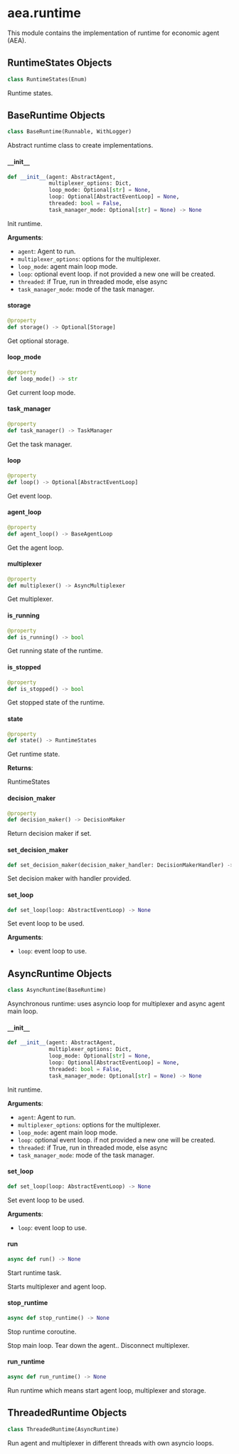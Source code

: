 <a id="aea.runtime"></a>

# aea.runtime

This module contains the implementation of runtime for economic agent (AEA).

<a id="aea.runtime.RuntimeStates"></a>

## RuntimeStates Objects

```python
class RuntimeStates(Enum)
```

Runtime states.

<a id="aea.runtime.BaseRuntime"></a>

## BaseRuntime Objects

```python
class BaseRuntime(Runnable, WithLogger)
```

Abstract runtime class to create implementations.

<a id="aea.runtime.BaseRuntime.__init__"></a>

#### `__`init`__`

```python
def __init__(agent: AbstractAgent,
             multiplexer_options: Dict,
             loop_mode: Optional[str] = None,
             loop: Optional[AbstractEventLoop] = None,
             threaded: bool = False,
             task_manager_mode: Optional[str] = None) -> None
```

Init runtime.

**Arguments**:

- `agent`: Agent to run.
- `multiplexer_options`: options for the multiplexer.
- `loop_mode`: agent main loop mode.
- `loop`: optional event loop. if not provided a new one will be created.
- `threaded`: if True, run in threaded mode, else async
- `task_manager_mode`: mode of the task manager.

<a id="aea.runtime.BaseRuntime.storage"></a>

#### storage

```python
@property
def storage() -> Optional[Storage]
```

Get optional storage.

<a id="aea.runtime.BaseRuntime.loop_mode"></a>

#### loop`_`mode

```python
@property
def loop_mode() -> str
```

Get current loop mode.

<a id="aea.runtime.BaseRuntime.task_manager"></a>

#### task`_`manager

```python
@property
def task_manager() -> TaskManager
```

Get the task manager.

<a id="aea.runtime.BaseRuntime.loop"></a>

#### loop

```python
@property
def loop() -> Optional[AbstractEventLoop]
```

Get event loop.

<a id="aea.runtime.BaseRuntime.agent_loop"></a>

#### agent`_`loop

```python
@property
def agent_loop() -> BaseAgentLoop
```

Get the agent loop.

<a id="aea.runtime.BaseRuntime.multiplexer"></a>

#### multiplexer

```python
@property
def multiplexer() -> AsyncMultiplexer
```

Get multiplexer.

<a id="aea.runtime.BaseRuntime.is_running"></a>

#### is`_`running

```python
@property
def is_running() -> bool
```

Get running state of the runtime.

<a id="aea.runtime.BaseRuntime.is_stopped"></a>

#### is`_`stopped

```python
@property
def is_stopped() -> bool
```

Get stopped state of the runtime.

<a id="aea.runtime.BaseRuntime.state"></a>

#### state

```python
@property
def state() -> RuntimeStates
```

Get runtime state.

**Returns**:

RuntimeStates

<a id="aea.runtime.BaseRuntime.decision_maker"></a>

#### decision`_`maker

```python
@property
def decision_maker() -> DecisionMaker
```

Return decision maker if set.

<a id="aea.runtime.BaseRuntime.set_decision_maker"></a>

#### set`_`decision`_`maker

```python
def set_decision_maker(decision_maker_handler: DecisionMakerHandler) -> None
```

Set decision maker with handler provided.

<a id="aea.runtime.BaseRuntime.set_loop"></a>

#### set`_`loop

```python
def set_loop(loop: AbstractEventLoop) -> None
```

Set event loop to be used.

**Arguments**:

- `loop`: event loop to use.

<a id="aea.runtime.AsyncRuntime"></a>

## AsyncRuntime Objects

```python
class AsyncRuntime(BaseRuntime)
```

Asynchronous runtime: uses asyncio loop for multiplexer and async agent main loop.

<a id="aea.runtime.AsyncRuntime.__init__"></a>

#### `__`init`__`

```python
def __init__(agent: AbstractAgent,
             multiplexer_options: Dict,
             loop_mode: Optional[str] = None,
             loop: Optional[AbstractEventLoop] = None,
             threaded: bool = False,
             task_manager_mode: Optional[str] = None) -> None
```

Init runtime.

**Arguments**:

- `agent`: Agent to run.
- `multiplexer_options`: options for the multiplexer.
- `loop_mode`: agent main loop mode.
- `loop`: optional event loop. if not provided a new one will be created.
- `threaded`: if True, run in threaded mode, else async
- `task_manager_mode`: mode of the task manager.

<a id="aea.runtime.AsyncRuntime.set_loop"></a>

#### set`_`loop

```python
def set_loop(loop: AbstractEventLoop) -> None
```

Set event loop to be used.

**Arguments**:

- `loop`: event loop to use.

<a id="aea.runtime.AsyncRuntime.run"></a>

#### run

```python
async def run() -> None
```

Start runtime task.

Starts multiplexer and agent loop.

<a id="aea.runtime.AsyncRuntime.stop_runtime"></a>

#### stop`_`runtime

```python
async def stop_runtime() -> None
```

Stop runtime coroutine.

Stop main loop.
Tear down the agent..
Disconnect multiplexer.

<a id="aea.runtime.AsyncRuntime.run_runtime"></a>

#### run`_`runtime

```python
async def run_runtime() -> None
```

Run runtime which means start agent loop, multiplexer and storage.

<a id="aea.runtime.ThreadedRuntime"></a>

## ThreadedRuntime Objects

```python
class ThreadedRuntime(AsyncRuntime)
```

Run agent and multiplexer in different threads with own asyncio loops.

